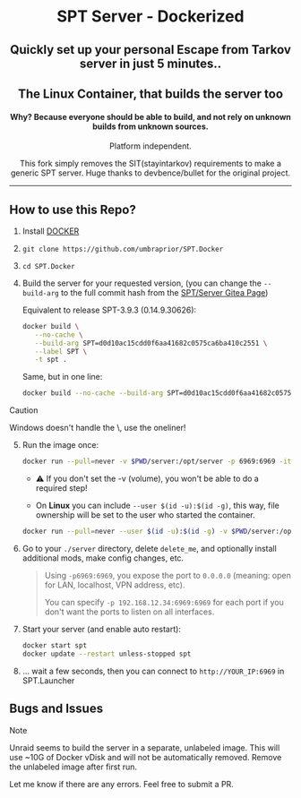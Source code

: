 <div align=center style="text-align: center;">
<h1>SPT Server - Dockerized</h1>
<h2>Quickly set up your personal Escape from Tarkov server in just 5 minutes..</h2>
<h2>The Linux Container, that builds the server too</h2>
<h4>Why? Because everyone should be able to build, and not rely on unknown builds from unknown sources.</h3>

Platform independent.

This fork simply removes the SIT(stayintarkov) requirements to make a generic SPT server. Huge thanks to devbence/bullet for the original project.
</div>

---

## How to use this Repo?

1. Install [DOCKER](https://docs.docker.com/engine/install/)
2. `git clone https://github.com/umbraprior/SPT.Docker`
3. `cd SPT.Docker`
4. Build the server for your requested version, (you can change the `--build-arg` to the full commit hash from the [SPT/Server Gitea Page](https://dev.sp-tarkov.com/SPT/Server))

   Equivalent to release SPT-3.9.3 (0.14.9.30626):
   ```bash
   docker build \
      --no-cache \
      --build-arg SPT=d0d10ac15cdd0f6aa41682c0575ca6ba410c2551 \
      --label SPT \
      -t spt .
   ```
   Same, but in one line:
   ```bash
   docker build --no-cache --build-arg SPT=d0d10ac15cdd0f6aa41682c0575ca6ba410c2551 --label SPT -t spt .
   ```

> [!CAUTION]
> Windows doesn't handle the \\, use the oneliner!

5. Run the image once:
   ```bash
   docker run --pull=never -v $PWD/server:/opt/server -p 6969:6969 -it --name spt spt
   ```
   
   - ⚠️ If you don't set the -v (volume), you won't be able to do a required step!

   - On **Linux** you can include `--user $(id -u):$(id -g)`, this way, file ownership will be set to the user who started the container.

   ```bash
   docker run --pull=never --user $(id -u):$(id -g) -v $PWD/server:/opt/server -p 6969:6969 -it --name spt spt
   ```

6. Go to your `./server` directory, delete `delete_me`, and optionally install additional mods, make config changes, etc.
    > Using `-p6969:6969`, you expose the port to `0.0.0.0` (meaning: open for LAN, localhost, VPN address, etc).
    > 
    > You can specify `-p 192.168.12.34:6969:6969` for each port if you don't want the ports to listen on all interfaces. 
   
7. Start your server (and enable auto restart):
   ```bash
   docker start spt
   docker update --restart unless-stopped spt
   ```
8. ... wait a few seconds, then you can connect to `http://YOUR_IP:6969` in SPT.Launcher

## Bugs and Issues
> [!NOTE]
> Unraid seems to build the server in a separate, unlabeled image. This will use ~10G of Docker vDisk and will not be automatically removed. Remove the unlabeled image after first run.

Let me know if there are any errors. Feel free to submit a PR.
